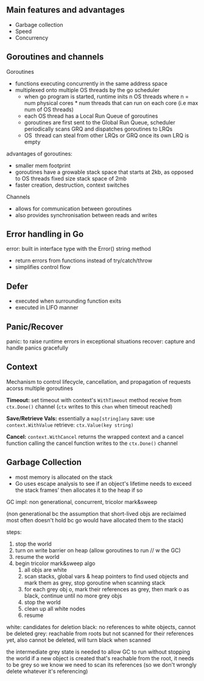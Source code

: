 ## Main features and advantages
- Garbage collection
- Speed
- Concurrency

## Goroutines and channels
Goroutines
- functions executing concurrently in the same address space
- multiplexed onto multiple OS threads by the go scheduler
	- when go program is started, runtime inits n OS threads where n = num physical cores * num threads that can run on each core (i.e max num of OS threads)
	- each OS thread has a Local Run Queue of goroutines
	- goroutines are first sent to the Global Run Queue, scheduler periodically scans GRQ and dispatches goroutines to LRQs
	- OS  thread can steal from other LRQs or GRQ once its own LRQ is empty
	
advantages of goroutines:
- smaller mem footprint
- goroutines have a growable stack space that starts at 2kb, as opposed to OS threads fixed size stack space of 2mb
- faster creation, destruction, context switches

Channels
- allows for communication between goroutines
- also provides synchronisation between reads and writes

## Error handling in Go
error: built in interface type with the Error() string method
- return errors from functions instead of try/catch/throw
- simplifies control flow

## Defer
- executed when surrounding function exits
- executed in LIFO manner

## Panic/Recover
panic: to raise runtime errors in exceptional situations
recover: capture and handle panics gracefully

## Context
Mechanism to control lifecycle, cancellation, and propagation of requests acorss multiple goroutines

**Timeout:**
set timeout with context's `WithTimeout` method
receive from `ctx.Done()` channel (`ctx` writes to this `chan` when timeout reached)

**Save/Retrieve Vals:**
essentially a `map[string]any`
save: use `context.WithValue`
retrieve: `ctx.Value(key string)`

**Cancel:**
`context.WithCancel` returns the wrapped context and a cancel function
calling the cancel function writes to the `ctx.Done()` channel

## Garbage Collection
- most memory is allocated on the stack
- Go uses escape analysis to see if an object's lifetime needs to exceed the stack frames' then allocates it to the heap if so

GC impl: non generational, concurrent, tricolor mark&sweep

(non generational bc the assumption that short-lived objs are reclaimed most often doesn't hold bc go would have allocated them to the stack)

steps:
1. stop the world
2. turn on write barrier on heap (allow goroutines to run // w the GC)
3. resume the world
4. begin tricolor mark&sweep algo
	1. all objs are white
	2. scan stacks, global vars & heap pointers to find used objects and mark them as grey, stop goroutine when scanning stack
	3. for each grey obj o, mark their references as grey, then mark o as black, continue until no more grey objs
	4. stop the world
	5. clean up all white nodes
	6. resume

white: candidates for deletion
black: no references to white objects, cannot be deleted
grey: reachable from roots but not scanned for their references yet, also cannot be deleted, will turn black when scanned

the intermediate grey state is needed to allow GC to run without stopping the world
if a new object is created that's reachable from the root, it needs to be grey so we know we need to scan its references (so we don't wrongly delete whatever it's referencing)
